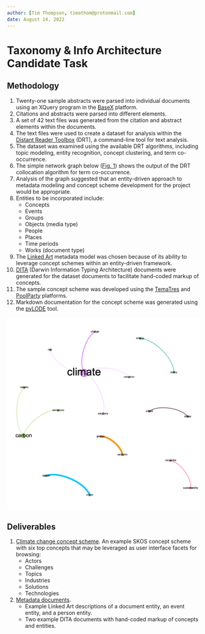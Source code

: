 ```yaml
---
author: [Tim Thompson, timathom@protonmail.com]
date: August 14, 2022
---
```


# Taxonomy & Info Architecture Candidate Task

## Methodology
1. Twenty-one sample abstracts were parsed into individual documents using an XQuery program in the [BaseX](basex.org) platform.
1. Citations and abstracts were parsed into different elements.
1. A set of 42 text files was generated from the citation and abstract elements within the documents.
1. The text files were used to create a dataset for analysis within the [Distant Reader Toolbox](https://reader-toolbox.readthedocs.io/en/latest/index.html) (DRT), a command-line tool for text analysis.
1. The dataset was examined using the available DRT algorithms, including topic modeling, entity recognition, concept clustering, and term co-occurrence.
1. The simple network graph below ([Fig. 1](#Collocation-graph)) shows the output of the DRT collocation algorithm for term co-occurrence.
1. Analysis of the graph suggested that an entity-driven approach to metadata modeling and concept scheme development for the project would be appropriate.
1. Entities to be incorporated include:
    - Concepts
    - Events
    - Groups
    - Objects (media type)
    - People
    - Places
    - Time periods
    - Works (document type)
1. The [Linked Art](linked.art) metadata model was chosen because of its ability to leverage concept schemes within an entity-driven framework.
1. [DITA](https://www.oasis-open.org/committees/tc_home.php) (Darwin Information Typing Architecture) documents were generated for the dataset documents to facilitate hand-coded markup of concepts.
1. The sample concept scheme was developed using the [TemaTres](https://vocabularyserver.com/web/) and [PoolParty](https://enterprise.poolparty.biz/PoolParty/) platforms.
1. Markdown documentation for the concept scheme was generated using the [pyLODE](https://github.com/RDFLib/pyLODE) tool.

![Collocation graph](img/collocations.png)

## Deliverables
1. [Climate change concept scheme](https://github.com/timathom/Taxonomy-Info-Architecture-Candidate-Task/blob/main/concepts/climate_change.md). An example SKOS concept scheme with six top concepts that may be leveraged as user interface facets for browsing:
    - Actors
    - Challenges
    - Topics
    - Industries
    - Solutions
    - Technologies
2. [Metadata documents](https://github.com/timathom/Taxonomy-Info-Architecture-Candidate-Task/tree/main/metadata). 
    - Example Linked Art descriptions of a document entity, an event entity, and a person entity.
    - Two example DITA documents with hand-coded markup of concepts and entities.
